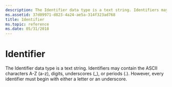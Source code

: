 ```yaml
---
description: The Identifier data type is a text string. Identifiers may contain the ASCII characters A-Z (a-z), digits, underscores (\_), or periods (.). However, every identifier must begin with either a letter or an underscore.
ms.assetid: 37d09971-d823-4a24-ae5a-314f323ad768
title: Identifier
ms.topic: reference
ms.date: 05/31/2018
---
```


# Identifier

The Identifier data type is a text string. Identifiers may contain the ASCII characters A-Z (a-z), digits, underscores (\_), or periods (.). However, every identifier must begin with either a letter or an underscore.

 

 



